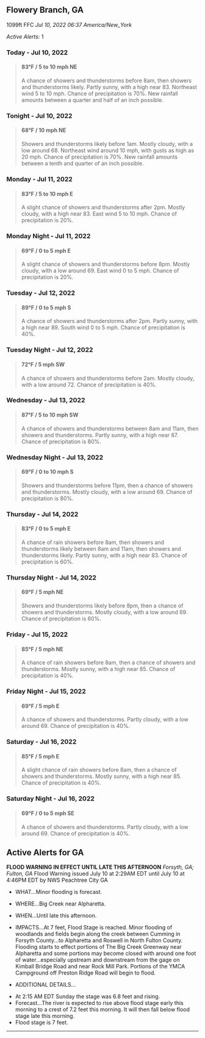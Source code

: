 ## Flowery Branch, GA
1099ft
FFC
*Jul 10, 2022 06:37 America/New_York*

*Active Alerts:* 1
### Today - Jul 10, 2022
> #### **83&deg;F** / 5 to 10 mph NE
> A chance of showers and thunderstorms before 8am, then showers and thunderstorms likely. Partly sunny, with a high near 83. Northeast wind 5 to 10 mph. Chance of precipitation is 70%. New rainfall amounts between a quarter and half of an inch possible.

### Tonight - Jul 10, 2022
> #### **68&deg;F** / 10 mph NE
> Showers and thunderstorms likely before 1am. Mostly cloudy, with a low around 68. Northeast wind around 10 mph, with gusts as high as 20 mph. Chance of precipitation is 70%. New rainfall amounts between a tenth and quarter of an inch possible.

### Monday - Jul 11, 2022
> #### **83&deg;F** / 5 to 10 mph E
> A slight chance of showers and thunderstorms after 2pm. Mostly cloudy, with a high near 83. East wind 5 to 10 mph. Chance of precipitation is 20%.

### Monday Night - Jul 11, 2022
> #### **69&deg;F** / 0 to 5 mph E
> A slight chance of showers and thunderstorms before 8pm. Mostly cloudy, with a low around 69. East wind 0 to 5 mph. Chance of precipitation is 20%.

### Tuesday - Jul 12, 2022
> #### **89&deg;F** / 0 to 5 mph S
> A chance of showers and thunderstorms after 2pm. Partly sunny, with a high near 89. South wind 0 to 5 mph. Chance of precipitation is 40%.

### Tuesday Night - Jul 12, 2022
> #### **72&deg;F** / 5 mph SW
> A chance of showers and thunderstorms before 2am. Mostly cloudy, with a low around 72. Chance of precipitation is 40%.

### Wednesday - Jul 13, 2022
> #### **87&deg;F** / 5 to 10 mph SW
> A chance of showers and thunderstorms between 8am and 11am, then showers and thunderstorms. Partly sunny, with a high near 87. Chance of precipitation is 80%.

### Wednesday Night - Jul 13, 2022
> #### **69&deg;F** / 0 to 10 mph S
> Showers and thunderstorms before 11pm, then a chance of showers and thunderstorms. Mostly cloudy, with a low around 69. Chance of precipitation is 80%.

### Thursday - Jul 14, 2022
> #### **83&deg;F** / 0 to 5 mph E
> A chance of rain showers before 8am, then showers and thunderstorms likely between 8am and 11am, then showers and thunderstorms likely. Partly sunny, with a high near 83. Chance of precipitation is 60%.

### Thursday Night - Jul 14, 2022
> #### **69&deg;F** / 5 mph NE
> Showers and thunderstorms likely before 8pm, then a chance of showers and thunderstorms. Mostly cloudy, with a low around 69. Chance of precipitation is 60%.

### Friday - Jul 15, 2022
> #### **85&deg;F** / 5 mph NE
> A chance of rain showers before 8am, then a chance of showers and thunderstorms. Mostly sunny, with a high near 85. Chance of precipitation is 40%.

### Friday Night - Jul 15, 2022
> #### **69&deg;F** / 5 mph E
> A chance of showers and thunderstorms. Partly cloudy, with a low around 69. Chance of precipitation is 40%.

### Saturday - Jul 16, 2022
> #### **85&deg;F** / 5 mph E
> A slight chance of rain showers before 8am, then a chance of showers and thunderstorms. Mostly sunny, with a high near 85. Chance of precipitation is 40%.

### Saturday Night - Jul 16, 2022
> #### **69&deg;F** / 0 to 5 mph SE
> A chance of showers and thunderstorms. Partly cloudy, with a low around 69. Chance of precipitation is 40%.

## Active Alerts for GA

**FLOOD WARNING IN EFFECT UNTIL LATE THIS AFTERNOON**
*Forsyth, GA; Fulton, GA*
Flood Warning issued July 10 at 2:29AM EDT until July 10 at 4:46PM EDT by NWS Peachtree City GA
* WHAT...Minor flooding is forecast.

* WHERE...Big Creek near Alpharetta.

* WHEN...Until late this afternoon.

* IMPACTS...At 7 feet, Flood Stage is reached.  Minor flooding of
woodlands and fields begin along the creek between Cumming in
Forsyth County...to Alpharetta and Roswell in North Fulton
County.  Flooding starts to effect portions of The Big Creek
Greenway near Alpharetta and some portions may become closed with
around one foot of water...especially upstream and downstream from
the gage on Kimball Bridge Road and near Rock Mill Park. Portions
of the YMCA Campground off Preston Ridge Road will begin to flood.

* ADDITIONAL DETAILS...
- At 2:15 AM EDT Sunday the stage was 6.8 feet and rising.
- Forecast...The river is expected to rise above flood stage
early this morning to a crest of 7.2 feet this morning. It
will then fall below flood stage late this morning.
- Flood stage is 7 feet.
---

